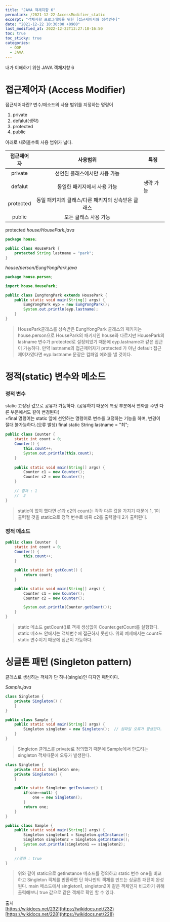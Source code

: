 ```yaml
---
title: "JAVA 객체지향 6"
permalink: /2021-12-22-AccessModifier_static
excerpt: "객체지향 프로그래밍을 위한 [접근제어자와 정적변수]"
date: "2021-12-22 10:30:00 +0900"
last_modified_at: 2022-12-22T13:27:18-16:50
toc: true
toc_sticky: true
categories:
  - OOP
  - JAVA
---
```

내가 이해하기 위한 JAVA 객체지향 6
# 접근제어자 (Access Modifier)

접근제어자란? 변수/메소드의 사용 범위를 지정하는 명령어

1. private
2. defalut(생략)
3. protected
4. public

아래로 내려올수록 사용 범위가 넓다.

|접근제어자|사용범위|특징|
|:------:|:---:|---|
|private|선언된 클래스에서만 사용 가능||
|defalut|동일한 패키지에서 사용 가능|생략 가능|
|protected|동일 패키지의 클래스/다른 패키지의 상속받은 클래스||
|public|모든 클래스 사용 가능||

protected
*house/HousePark.java*
```java
package house;

public class HousePark {
    protected String lastname = "park";
}
```
*house/person/EungYongPark.java*
```java
package house.person;

import house.HousePark;

public class EungYongPark extends HousePark {
    public static void main(String[] args) {
        EungYongPark eyp = new EungYongPark();
        System.out.println(eyp.lastname);
    }
}
```

> HousePark클래스를 상속받은 EungYongPark 클래스의 패키지는 house.person으로 HousePark의 패키지인 house와 다르지만 HousePark의 lastname 변수가 protected로 설정되었기 때문에 eyp.lastname과 같은 접근이 가능하다. 만약 lastname의 접근제어자가 protected 가 아닌 default 접근제어자였다면 eyp.lastname 문장은 컴파일 에러를 낼 것이다.

# 정적(static) 변수와 메소드

### 정적 변수
static 고정된 값으로 공유가 가능하다. (공유하기 때문에 특정 부분에서 변화를 주면 다른 부분에서도 같이 변경된다) <br/>
+final 명령어는 static 앞에 선언하는 명령어로 변수를 고정하는 기능을 하며, 변경이 절대 불가능하다.(오류 발생)
final static String lastname = "최";


```java
public class Counter {
	static int count = 0;
	Counter() {
		this.count++;
		System.out.println(this.count);
	}
	
	public static void main(String[] args) {
		Counter c1 = new Counter();
		Counter c2 = new Counter();
	}
	
	// 결과 : 1
	//	2
}
```

> static이 없이 했다면 c1과 c2의 count는 각각 다른 값을 가지기 때문에 1, 1이 출력될 것을 static으로 정적 변수로 바꿔 c2를 출력할때 2가 출력된다.

### 정적 메소드

```java
public class Counter  {
    static int count = 0;
    Counter() {
        this.count++;
    }

    public static int getCount() {
        return count;
    }

    public static void main(String[] args) {
        Counter c1 = new Counter();
        Counter c2 = new Counter();

        System.out.println(Counter.getCount());
    }
}
```
> static 메소드 getCount()로 객체 생성없이 Counter.getCount를 실행했다.
> static 메소드 안에서는 객체변수에 접근하지 못한다. 위의 예제에서는 count도 static 변수이기 때문에 접근이 가능하다.

# 싱글톤 패턴 (Singleton pattern)
클래스로 생성하는 객체가 단 하나(single)인 디자인 패턴이다.

*Sample.java*

```java
class Singleton {
    private Singleton() {
    }
}

public class Sample {
    public static void main(String[] args) {
        Singleton singleton = new Singleton();  // 컴파일 오류가 발생한다.
    }
}
```
> Singleton 클래스를 private로 정의했기 때문에 Sample에서 만드려는 singleton 객체때문에 오류가 발생한다.

```java
class Singleton {
	private static Singleton one;
    private Singleton() {
    }

    public static Singleton getInstance() {
		if(one==null) {
			one = new Singleton();
		}
        return one;
    }
}

public class Sample {
    public static void main(String[] args) {
        Singleton singleton1 = Singleton.getInstance();
		Singleton singleton2 = Singleton.getInstance();
		System.out.println(singleton1 == singleton2);
    }
	
	//결과 : true
}
```
> 위와 같이 static으로 getInstance 메소드를 정의하고 static 변수 one을 비교하고 Singleton 객체를 반환하면 단 하나만의 객체를 만드는 싱글톤 패턴이 완성된다.
> main 메소드에서 singleton1, singleton2이 같은 객체인지 비교하기 위해 출력해보니 true 값으로 같은 객체로 확인 할 수 있다.

출처 <br/>
[https://wikidocs.net/232](https://wikidocs.net/232)<br/>
[https://wikidocs.net/228](https://wikidocs.net/228)<br/>
